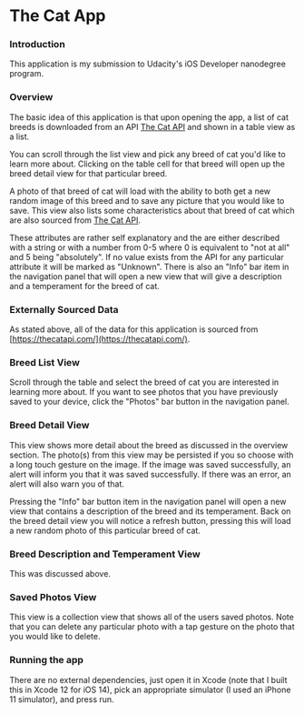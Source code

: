 # The Cat App

### Introduction
This application is my submission to Udacity's iOS Developer
nanodegree program.

### Overview
The basic idea of this application is that upon opening the app, a list
of cat breeds is downloaded from an API [The Cat API](https://thecatapi.com/) and shown in a table view as a list.

You can scroll through the list view and pick any breed of cat you'd like
to learn more about. Clicking on the table cell for that breed will open up the breed detail view for that particular breed.

A photo of that breed of cat will load with the ability to both get a new
random image of this breed and to save any picture that you would like
to save. This view also lists some characteristics about that breed of cat
which are also sourced from [The Cat API](https://thecatapi.com/).

These attributes are rather self explanatory and the are either described with a string or with a number from 0-5 where 0 is equivalent to "not at all" and 5 being "absolutely". If no value exists from the API for any particular attribute it will be marked as "Unknown". There is also an "Info" bar item in the navigation panel that will open a new view that will give a description and a temperament for the breed of cat.

### Externally Sourced Data
As stated above, all of the data for this application is sourced from [https://thecatapi.com/](https://thecatapi.com/).

### Breed List View
Scroll through the table and select the breed of cat you are interested in learning more about. If you want to see photos that you have previously saved to your device, click the "Photos" bar button in the navigation panel.

### Breed Detail View
This view shows more detail about the breed as discussed in the overview section. The photo(s) from this view may be persisted if you so choose with a long touch gesture on the image. If the image was saved successfully, an alert will inform you that it was saved successfully. If there was an error, an alert will also warn you of that.

Pressing the "Info" bar button item in the navigation panel will open a new view that contains a description of the breed and its temperament. Back on the breed detail view you will notice a refresh button, pressing this will load a new random photo of this particular breed of cat.

### Breed Description and Temperament View
This was discussed above.

### Saved Photos View
This view is a collection view that shows all of the users saved photos. Note that you can delete any particular photo with a tap gesture on the photo that you would like to delete.

### Running the app
There are no external dependencies, just open it in Xcode (note that I built this in Xcode 12 for iOS 14), pick an appropriate simulator (I used an iPhone 11 simulator), and press run.

